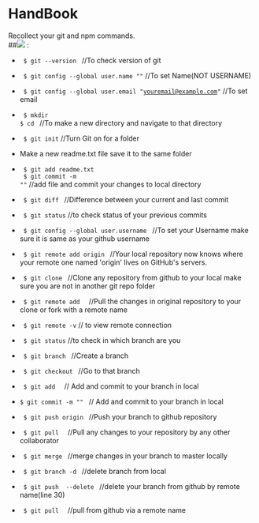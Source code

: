 # HandBook
Recollect your git and npm commands.
<br>
##<img src="https://img.shields.io/badge/git----blue.svg?style=flat-square"> :
- <code> $ git --version </code>                                           //To check version of git

- <code> $ git config --global user.name "<Your Name>"</code>              //To set Name(NOT USERNAME)

- <code> $ git config --global user.email "<youremail@example.com>"</code> //To set email

- <code> $ mkdir <FOLDERNAME><br>$ cd <FOLDERNAME></code> //To make a new directory and navigate to that directory

- <code> $ git init</code> //Turn Git on for a folder

- Make a new readme.txt file save it to the same folder<br>

- <code> $ git add readme.txt <br> $ git commit -m "<your commit message>"</code> //add file and commit your changes to local directory   
- <code> $ git diff </code> //Difference between your current and last commit

- <code> $ git status</code> //to check status of your previous commits

- <code> $ git config --global user.username <USerNamE></code> //To set your Username make sure it is same as your github username

- <code> $ git remote add origin <URLFROMGITHUB></code>   //Your local repository now knows where your remote one named 'origin' lives 
on GitHub's servers.                                                         

- <code> $ git clone <URLFROMGITHUB></code> //Clone any repository from github to your local make sure you are not in another git repo 
folder         

- <code> $ git remote add <REMOTENAME> <URL></code> //Pull the changes in original repository to your clone or fork with a remote name

- <code> $ git remote -v</code> // to view remote connection

- <code> $ git status</code> //to check in which branch are you

- <code> $ git branch <BRANCHNAME></code> //Create a branch

- <code> $ git checkout <BRANCHNAME></code> //Go to that branch

- <code> $ git add <NameOfAnyNewFileAdded> </code>
// Add and commit to your branch in local
- <code>$ git commit -m "<commit message>" </code>
 // Add and commit to your branch in local

- <code> $ git push origin <BRANCHNAME></code> //Push your branch to github repository

- <code> $ git pull <REMOTENAME> <BRANCHNAME></code> //Pull any changes to your repository by any other collaborator

- <code> $ git merge <BRANCHNAME></code> //merge changes in your branch to master locally

- <code> $ git branch -d <BRANCHNAME></code> //delete branch from local

- <code> $ git push <REMOTENAME> --delete <BRANCHNAME></code> //delete your branch from github by remote name(line 30)

- <code> $ git pull <REMOTENAME> <BRANCHNAME></code> //pull from github via a remote name
